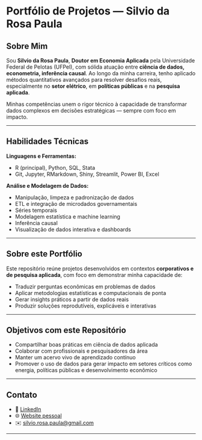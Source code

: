 # Portfólio de Projetos — Silvio da Rosa Paula

## Sobre Mim

Sou **Silvio da Rosa Paula**, **Doutor em Economia Aplicada** pela Universidade Federal de Pelotas (UFPel), com sólida atuação entre **ciência de dados, econometria, inferência causal**. Ao longo da minha carreira, tenho aplicado métodos quantitativos avançados para resolver desafios reais, especialmente no **setor elétrico**, em **políticas públicas** e na **pesquisa aplicada**.

Minhas competências unem o rigor técnico à capacidade de transformar dados complexos em decisões estratégicas — sempre com foco em impacto.

---

##  Habilidades Técnicas

**Linguagens e Ferramentas:**  
- R (principal), Python, SQL, Stata  
- Git, Jupyter, RMarkdown, Shiny, Streamlit, Power BI, Excel  

**Análise e Modelagem de Dados:**  
- Manipulação, limpeza e padronização de dados  
- ETL e integração de microdados governamentais  
- Séries temporais  
- Modelagem estatística e machine learning 
- Inferência causal
- Visualização de dados interativa e dashboards  

---

## Sobre este Portfólio

Este repositório reúne projetos desenvolvidos em contextos **corporativos e de pesquisa aplicada**, com foco em demonstrar minha capacidade de:

- Traduzir perguntas econômicas em problemas de dados  
- Aplicar metodologias estatísticas e computacionais de ponta  
- Gerar insights práticos a partir de dados reais  
- Produzir soluções reprodutíveis, explicáveis e interativas  

---

## Objetivos com este Repositório

-  Compartilhar boas práticas em ciência de dados aplicada  
-  Colaborar com profissionais e pesquisadores da área  
-  Manter um acervo vivo de aprendizado contínuo  
-  Promover o uso de dados para gerar impacto em setores críticos como energia, políticas públicas e desenvolvimento econômico  

---

##  Contato

- 🔗 [LinkedIn](https://www.linkedin.com/in/silvio-paula)  
- 🌐 [Website pessoal](https://silviopaula.github.io/)  
- ✉️ silvio.rosa.paula@gmail.com  

---
